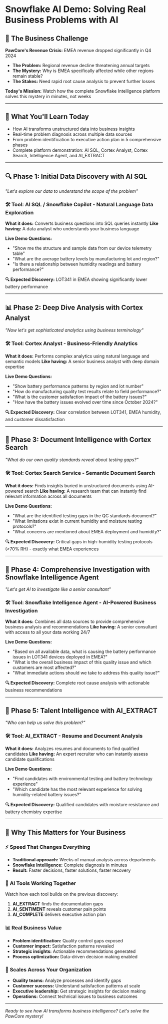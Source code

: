 # Snowflake AI Demo: Solving Real Business Problems with AI

## 🎯 The Business Challenge
**PawCore's Revenue Crisis:** EMEA revenue dropped significantly in Q4 2024
- **The Problem:** Regional revenue decline threatening annual targets
- **The Mystery:** Why is EMEA specifically affected while other regions remain stable?
- **The Stakes:** Need rapid root cause analysis to prevent further losses

**Today's Mission:** Watch how the complete Snowflake Intelligence platform solves this mystery in minutes, not weeks

---

## 🚀 What You'll Learn Today
- How AI transforms unstructured data into business insights
- Real-time problem diagnosis across multiple data sources
- From problem identification to executive action plan in 5 comprehensive phases
- Complete platform demonstration: AI SQL, Cortex Analyst, Cortex Search, Intelligence Agent, and AI_EXTRACT

---

## 🔍 Phase 1: Initial Data Discovery with AI SQL

*"Let's explore our data to understand the scope of the problem"*

### 🛠️ **Tool: AI SQL / Snowflake Copilot** - Natural Language Data Exploration
**What it does:** Converts business questions into SQL queries instantly
**Like having:** A data analyst who understands your business language

**Live Demo Questions:**
- "Show me the structure and sample data from our device telemetry table"
- "What are the average battery levels by manufacturing lot and region?"
- "Is there a relationship between humidity readings and battery performance?"

**🔍 Expected Discovery:** LOT341 in EMEA showing significantly lower battery performance

---

## 📊 Phase 2: Deep Dive Analysis with Cortex Analyst

*"Now let's get sophisticated analytics using business terminology"*

### 🛠️ **Tool: Cortex Analyst** - Business-Friendly Analytics
**What it does:** Performs complex analytics using natural language and semantic models
**Like having:** A senior business analyst with deep domain expertise

**Live Demo Questions:**
- "Show battery performance patterns by region and lot number"
- "How do manufacturing quality test results relate to field performance?"
- "What is the customer satisfaction impact of the battery issues?"
- "How have the battery issues evolved over time since October 2024?"

**🔍 Expected Discovery:** Clear correlation between LOT341, EMEA humidity, and customer dissatisfaction

---

## 🔎 Phase 3: Document Intelligence with Cortex Search

*"What do our own quality standards reveal about testing gaps?"*

### 🛠️ **Tool: Cortex Search Service** - Semantic Document Search
**What it does:** Finds insights buried in unstructured documents using AI-powered search
**Like having:** A research team that can instantly find relevant information across all documents

**Live Demo Questions:**
- "What are the identified testing gaps in the QC standards document?"
- "What limitations exist in current humidity and moisture testing protocols?"
- "What concerns are mentioned about EMEA deployment and humidity?"

**🔍 Expected Discovery:** Critical gaps in high-humidity testing protocols (>70% RH) - exactly what EMEA experiences

---

## 🤖 Phase 4: Comprehensive Investigation with Snowflake Intelligence Agent

*"Let's get AI to investigate like a senior consultant"*

### 🛠️ **Tool: Snowflake Intelligence Agent** - AI-Powered Business Investigation
**What it does:** Combines all data sources to provide comprehensive business analysis and recommendations
**Like having:** A senior consultant with access to all your data working 24/7

**Live Demo Questions:**
- "Based on all available data, what is causing the battery performance issues in LOT341 devices deployed in EMEA?"
- "What is the overall business impact of this quality issue and which customers are most affected?"
- "What immediate actions should we take to address this quality issue?"

**🔍 Expected Discovery:** Complete root cause analysis with actionable business recommendations

---

## 🎯 Phase 5: Talent Intelligence with AI_EXTRACT

*"Who can help us solve this problem?"*

### 🛠️ **Tool: AI_EXTRACT** - Resume and Document Analysis
**What it does:** Analyzes resumes and documents to find qualified candidates
**Like having:** An expert recruiter who can instantly assess candidate qualifications

**Live Demo Questions:**
- "Find candidates with environmental testing and battery technology experience"
- "Which candidate has the most relevant experience for solving humidity-related battery issues?"

**🔍 Expected Discovery:** Qualified candidates with moisture resistance and battery chemistry expertise

---

## 🌟 Why This Matters for Your Business

### ⚡ **Speed That Changes Everything**
- **Traditional approach:** Weeks of manual analysis across departments
- **Snowflake Intelligence:** Complete diagnosis in minutes
- **Result:** Faster decisions, faster solutions, faster recovery

### 🎯 **AI Tools Working Together**
Watch how each tool builds on the previous discovery:
1. **AI_EXTRACT** finds the documentation gaps
2. **AI_SENTIMENT** reveals customer pain points  
3. **AI_COMPLETE** delivers executive action plan

### 📊 **Real Business Value**
- **Problem identification:** Quality control gaps exposed
- **Customer impact:** Satisfaction patterns revealed
- **Strategic insights:** Actionable recommendations generated
- **Process optimization:** Data-driven decision making enabled

### 🚀 **Scales Across Your Organization**
- **Quality teams:** Analyze processes and identify gaps
- **Customer success:** Understand satisfaction patterns at scale
- **Executive leadership:** Get strategic insights for decision making
- **Operations:** Connect technical issues to business outcomes

---

*Ready to see how AI transforms business intelligence? Let's solve the PawCore mystery!*
